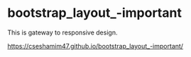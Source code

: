# bootstrap_layout_-important
This is gateway to responsive design.


https://cseshamim47.github.io/bootstrap_layout_-important/
